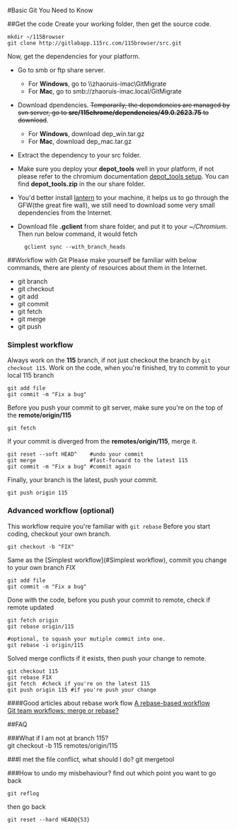 #Basic Git You Need to Know

##Get the code
Create your working folder, then get the source code.
		
	mkdir ~/115Browser 
	git clone http://gitlabapp.115rc.com/115browser/src.git

Now, get the dependencies for your platform.

* Go to smb or ftp share server. 
	* For **Windows**, go to \\\\zhaoruis-imac\GitMigrate
	* For **Mac**, go to smb://zhaoruis-imac.local/GitMigrate
 
* Download dpendencies. ~~Temporarily, the dependencies are managed by svn server, go to **src/115chrome/dependencies/49.0.2623.75** to download~~. 
	*  For **Windows**, download dep_win.tar.gz  
	*  For **Mac**, download dep_mac.tar.gz
* Extract the dependency to your src folder.
* Make sure you deploy your **depot_tools** well in your platform, if not please refer to the chromium documentation [depot_tools setup](https://commondatastorage.googleapis.com/chrome-infra-docs/flat/depot_tools/docs/html/depot_tools_tutorial.html#_setting_up). You can find **depot_tools.zip** in the our share folder.
* You'd better install [lantern](https://github.com/getlantern/lantern) to your machine, it helps us to go through the GFW(the great fire wall), we still need to download some very small dependencies from the Internet.
* Download file **.gclient** from share folder, and put it to your *~/Chromium*.  
  Then run below command, it would fetch 
	
		gclient sync --with_branch_heads	
		
##Workflow with Git
Please make yourself be familiar with below commands, there are plenty of resources about them in the Internet.

+ git branch
+ git checkout
+ git add 
+ git commit
+ git fetch
+ git merge
+ git push

### Simplest workflow
Always work on the **115** branch, if not just checkout the branch by `git checkout 115`.
Work on the code, when you're finished, try to commit to your local 115 branch
	
	git add file
	git commit -m "Fix a bug"
	
Before you push your commit to git server, make sure you're on the top of the **remote/origin/115**

	git fetch

If your commit is diverged from the **remotes/origin/115**, merge it.

	git reset --soft HEAD^	  #undo your commit
	git merge				  #fast-forward to the latest 115
	git commit -m "Fix a bug" #commit again

Finally, your branch is the latest, push your commit.

	git push origin 115
	
### Advanced workflow (optional)
This workflow require you're familiar with `git rebase`
Before you start coding, checkout your own branch.
	
	git checkout -b "FIX"

Same as the [Simplest workflow](#Simplest workflow), commit you change to your own branch _FIX_

	git add file
	git commit -m "Fix a bug"

Done with the code, before you push your commit to remote, check if remote updated

	git fetch origin
	git rebase origin/115
	
	#optional, to squash your mutiple commit into one.
	git rebase -i origin/115
	
Solved merge conflicts if it exists, then push your change to remote.
	
	git checkout 115
	git rebase FIX
	git fetch  #check if you're on the latest 115
	git push origin 115 #if you're push your change
	
####Good articles about rebase work flow
[A rebase-based workflow](http://unethicalblogger.com/2010/04/02/a-rebase-based-workflow.html)  
[Git team workflows: merge or rebase?](https://www.atlassian.com/git/articles/git-team-workflows-merge-or-rebase/)

##FAQ

###What if I am not at branch 115?  
	git checkout -b 115 remotes/origin/115
	
###I met the file conflict, what should I do?
	git mergetool
	
###How to undo my misbehaviour?
find out which point you want to go back
	
	git reflog
then go back
	
	git reset --hard HEAD@{53}


